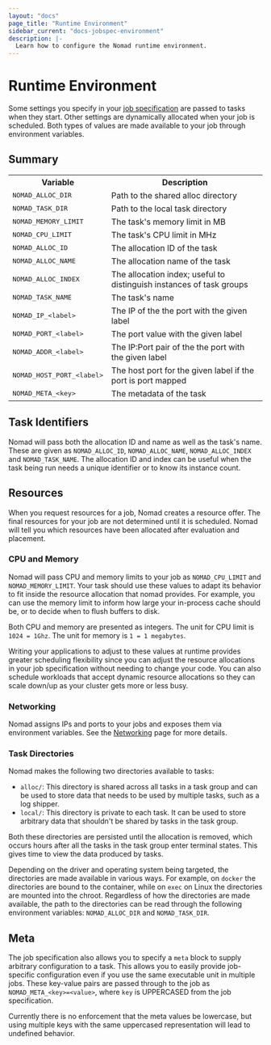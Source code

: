```yaml
---
layout: "docs"
page_title: "Runtime Environment"
sidebar_current: "docs-jobspec-environment"
description: |-
  Learn how to configure the Nomad runtime environment.
---
```


# Runtime Environment

Some settings you specify in your [job specification](/docs/jobspec/) are passed to tasks
when they start. Other settings are dynamically allocated when your job is
scheduled. Both types of values are made available to your job through
environment variables.

## Summary

<table class="table table-bordered table-striped">
  <tr>
    <th>Variable</th>
    <th>Description</th>
  </tr>
  <tr>
    <td><tt>NOMAD_ALLOC_DIR</tt></td>
    <td>Path to the shared alloc directory</td>
  </tr>
  <tr>
    <td><tt>NOMAD_TASK_DIR</tt></td>
    <td>Path to the local task directory</td>
  </tr>
  <tr>
    <td><tt>NOMAD_MEMORY_LIMIT</tt></td>
    <td>The task's memory limit in MB</td>
  </tr>
  <tr>
    <td><tt>NOMAD_CPU_LIMIT</tt></td>
    <td>The task's CPU limit in MHz</td>
  </tr>
  <tr>
    <td><tt>NOMAD_ALLOC_ID</tt></td>
    <td>The allocation ID of the task</td>
  </tr>
  <tr>
    <td><tt>NOMAD_ALLOC_NAME</tt></td>
    <td>The allocation name of the task</td>
  </tr>
  <tr>
    <td><tt>NOMAD_ALLOC_INDEX</tt></td>
    <td>The allocation index; useful to distinguish instances of task groups</td>
  </tr>
  <tr>
    <td><tt>NOMAD_TASK_NAME</tt></td>
    <td>The task's name</td>
  </tr>
  <tr>
    <td><tt>NOMAD_IP_&lt;label&gt;</tt></td>
    <td>The IP of the the port with the given label</td>
  </tr>
  <tr>
    <td><tt>NOMAD_PORT_&lt;label&gt;</tt></td>
    <td>The port value with the given label</td>
  </tr>
  <tr>
    <td><tt>NOMAD_ADDR_&lt;label&gt;</tt></td>
    <td>The IP:Port pair of the the port with the given label</td>
  </tr>
  <tr>
    <td><tt>NOMAD_HOST_PORT_&lt;label&gt;</tt></td>
    <td>The host port for the given label if the port is port mapped</td>
  </tr>
  <tr>
    <td><tt>NOMAD_META_&lt;key&gt;</tt></td>
    <td>The metadata of the task</td>
  </tr>
</table>

## Task Identifiers

Nomad will pass both the allocation ID and name as well as the task's name.
These are given as `NOMAD_ALLOC_ID`, `NOMAD_ALLOC_NAME`, `NOMAD_ALLOC_INDEX` and
`NOMAD_TASK_NAME`. The allocation ID and index can be useful when the task being
run needs a unique identifier or to know its instance count.

## Resources

When you request resources for a job, Nomad creates a resource offer. The final
resources for your job are not determined until it is scheduled. Nomad will
tell you which resources have been allocated after evaluation and placement.

### CPU and Memory

Nomad will pass CPU and memory limits to your job as `NOMAD_CPU_LIMIT` and
`NOMAD_MEMORY_LIMIT`. Your task should use these values to adapt its behavior to
fit inside the resource allocation that nomad provides. For example, you can use
the memory limit to inform how large your in-process cache should be, or to
decide when to flush buffers to disk.

Both CPU and memory are presented as integers. The unit for CPU limit is
`1024 = 1Ghz`. The unit for memory is `1 = 1 megabytes`.

Writing your applications to adjust to these values at runtime provides greater
scheduling flexibility since you can adjust the resource allocations in your
job specification without needing to change your code. You can also schedule workloads
that accept dynamic resource allocations so they can scale down/up as your
cluster gets more or less busy.

### Networking

Nomad assigns IPs and ports to your jobs and exposes them via environment
variables. See the [Networking](/docs/jobspec/networking.html) page for more
details.

### Task Directories <a id="task_dir"></a>

Nomad makes the following two directories available to tasks:

* `alloc/`: This directory is shared across all tasks in a task group and can be
  used to store data that needs to be used by multiple tasks, such as a log
  shipper.
* `local/`: This directory is private to each task. It can be used to store
  arbitrary data that shouldn't be shared by tasks in the task group.

Both these directories are persisted until the allocation is removed, which
occurs hours after all the tasks in the task group enter terminal states. This
gives time to view the data produced by tasks.

Depending on the driver and operating system being targeted, the directories are
made available in various ways. For example, on `docker` the directories are
bound to the container, while on `exec` on Linux the directories are mounted into the
chroot. Regardless of how the directories are made available, the path to the
directories can be read through the following environment variables:
`NOMAD_ALLOC_DIR` and `NOMAD_TASK_DIR`.

## Meta

The job specification also allows you to specify a `meta` block to supply arbitrary
configuration to a task. This allows you to easily provide job-specific
configuration even if you use the same executable unit in multiple jobs. These
key-value pairs are passed through to the job as `NOMAD_META_<key>=<value>`,
where `key` is UPPERCASED from the job specification.

Currently there is no enforcement that the meta values be lowercase, but using
multiple keys with the same uppercased representation will lead to undefined
behavior.

